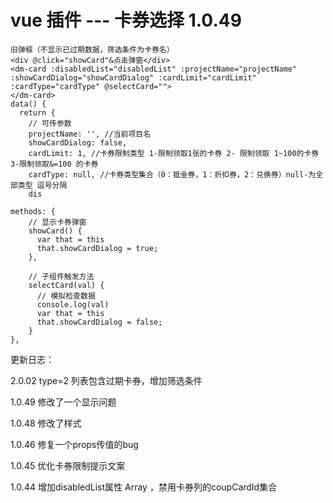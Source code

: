 # vue 插件 --- 卡券选择 1.0.49
```
旧弹框（不显示已过期数据，筛选条件为卡券名）
<div @click="showCard"&点击弹窗</div>
<dm-card :disabledList="disabledList" :projectName="projectName" :showCardDialog="showCardDialog" :cardLimit="cardLimit" :cardType="cardType" @selectCard="">
</dm-card>
data() {
  return {
    // 可传参数
	projectName: '', //当前项目名
    showCardDialog: false,
    cardLimit: 1, //卡券限制类型 1-限制领取1张的卡券 2- 限制领取 1~100的卡券 3-限制领取&=100 的卡券
    cardType: null, //卡券类型集合（0：抵金券，1：折扣券，2：兑换券）null-为全部类型 逗号分隔
	dis

methods: {
    // 显示卡券弹窗
    showCard() {
      var that = this
      that.showCardDialog = true;
    },

    // 子组件触发方法
    selectCard(val) {
      // 模拟检查数据
      console.log(val)
      var that = this
      that.showCardDialog = false;
    }
},
```
更新日志：

2.0.02 type=2 列表包含过期卡券，增加筛选条件

1.0.49 修改了一个显示问题

1.0.48 修改了样式

1.0.46 修复一个props传值的bug

1.0.45 优化卡券限制提示文案

1.0.44 增加disabledList属性 Array ，禁用卡券列的coupCardId集合
